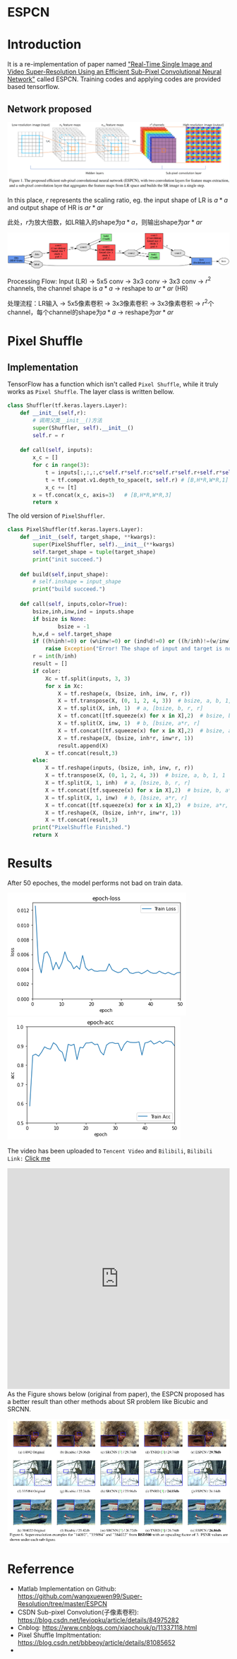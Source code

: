 # ESPCN

# Introduction

It is a re-implementation of paper named ["Real-Time Single Image and Video Super-Resolution Using an Efficient Sub-Pixel Convolutional Neural Network"](doc/Shi_Real-Time_Single_Image_CVPR_2016_paper.pdf) called ESPCN. Training codes and applying codes are provided based tensorflow.

## Network proposed

![ESPCN架构](doc/stru.png)

In this place, $r$ represents the scaling ratio, eg. the input shape of LR is $a * a$ and output shape of HR is $ar * ar$

此处，$r$为放大倍数，如LR输入的shape为$a * a$，则输出shape为$ar * ar$

![detailed image](doc/net_arch.png)

Processing Flow: Input (LR) -> 5x5 conv -> 3x3 conv -> 3x3 conv -> $r^2$ channels, the channel shape is $a * a$ -> reshape to $ar * ar$ (HR)

处理流程：LR输入 -> 5x5像素卷积 -> 3x3像素卷积 -> 3x3像素卷积 -> $r^2$个channel，每个channel的shape为$a * a$ -> reshape为$ar * ar$



# Pixel Shuffle

## Implementation

TensorFlow has a function which isn't called `Pixel Shuffle`, while it truly works as `Pixel Shuffle`. The layer class is written bellow.

```python
class Shuffler(tf.keras.layers.Layer):
    def __init__(self,r):
        # 调用父类__init__()方法
        super(Shuffler, self).__init__()
        self.r = r

    def call(self, inputs):
        x_c = []
        for c in range(3):
            t = inputs[:,:,:,c*self.r*self.r:c*self.r*self.r+self.r*self.r] # [B,H,W,R*R]
            t = tf.compat.v1.depth_to_space(t, self.r) # [B,H*R,W*R,1]
            x_c += [t]
        x = tf.concat(x_c, axis=3)   # [B,H*R,W*R,3]
        return x
```

The old version of `PixelShuffler`.

```python
class PixelShuffler(tf.keras.layers.Layer):
    def __init__(self, target_shape, **kwargs):
        super(PixelShuffler, self).__init__(**kwargs)
        self.target_shape = tuple(target_shape)
        print("init succeed.")
    
    def build(self,input_shape):
        # self.inshape = input_shape
        print("build succeed.")

    def call(self, inputs,color=True):
        bsize,inh,inw,ind = inputs.shape
        if bsize is None:
                bsize = -1
        h,w,d = self.target_shape
        if ((h%inh!=0) or (w%inw!=0) or (ind%d!=0) or ((h/inh)!=(w/inw)) or ((h/inh)*(w/inw)!=(ind/d))):
            raise Exception("Error! The shape of input and target is not corresponded.")
        r = int(h/inh)
        result = []
        if color:
            Xc = tf.split(inputs, 3, 3)
            for x in Xc:
                X = tf.reshape(x, (bsize, inh, inw, r, r))
                X = tf.transpose(X, (0, 1, 2, 4, 3))  # bsize, a, b, 1, 1
                X = tf.split(X, inh, 1)  # a, [bsize, b, r, r]
                X = tf.concat([tf.squeeze(x) for x in X],2)  # bsize, b, a*r, r
                X = tf.split(X, inw, 1)  # b, [bsize, a*r, r]
                X = tf.concat([tf.squeeze(x) for x in X],2)  # bsize, a*r, b*r
                X = tf.reshape(X, (bsize, inh*r, inw*r, 1))
                result.append(X)
            X = tf.concat(result,3)
        else:
            X = tf.reshape(inputs, (bsize, inh, inw, r, r))
            X = tf.transpose(X, (0, 1, 2, 4, 3))  # bsize, a, b, 1, 1
            X = tf.split(X, 1, inh)  # a, [bsize, b, r, r]
            X = tf.concat([tf.squeeze(x) for x in X],2)  # bsize, b, a*r, r
            X = tf.split(X, 1, inw)  # b, [bsize, a*r, r]
            X = tf.concat([tf.squeeze(x) for x in X],2)  # bsize, a*r, b*r
            X = tf.reshape(X, (bsize, inh*r, inw*r, 1))
            X = tf.concat(result,3)
        print("PixelShuffle Finished.")
        return X
```



# Results

After 50 epoches, the model performs not bad on train data.

![train loss](doc/train-loss.png)![train acc](doc/train-acc.png)

The video has been uploaded to `Tencent Video` and `Bilibili`, `Bilibili Link:` [Click me](https://www.bilibili.com/video/BV1cf4y1a7ZV/)

<iframe frameborder="0" height="500" width="100%" src="https://v.qq.com/txp/iframe/player.html?vid=e3250qzey1f" allowFullScreen="true"></iframe>
As the Figure shows below (original from paper), the ESPCN proposed has a better result than other methods about SR problem like Bicubic and SRCNN.

![paper-result](doc/paper-result.png)



# Referrence

- Matlab Implementation on Github: https://github.com/wangxuewen99/Super-Resolution/tree/master/ESPCN
- CSDN Sub-pixel Convolution(子像素卷积): https://blog.csdn.net/leviopku/article/details/84975282
- Cnblog: https://www.cnblogs.com/xiaochouk/p/11337118.html
- Pixel Shuffle Impltmentation: https://blog.csdn.net/bbbeoy/article/details/81085652
- 